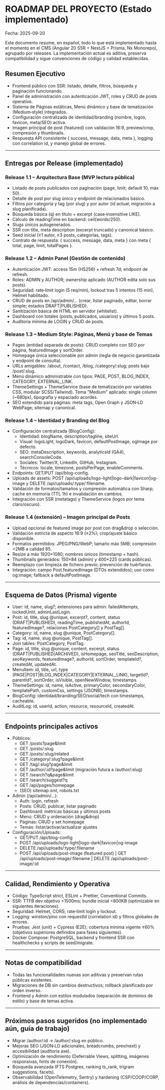 # ROADMAP DEL PROYECTO (Estado implementado)

Fecha: 2025-09-20

Este documento resume, en español, todo lo que está implementado hasta el momento en el CMS (Angular 20 SSR + NestJS + Prisma, Nx Monorepo), agrupado por releases. La implementación actual es aditiva, preserva compatibilidad y sigue convenciones de código y calidad establecidas.

## Resumen Ejecutivo
- Frontend público con SSR: listado, detalle, filtros, búsqueda y paginación funcionando.
- Panel de administración con autenticación JWT, roles y CRUD de posts operativo.
- Sistema de Páginas estáticas, Menú dinámico y base de tematización (Medium‑style) integrados.
- Configuración centralizada de identidad/branding (nombre, logos, favicon, meta/SEO) activa.
- Imagen principal de post (featured) con validación 16:9, preview/crop, compresión y thumbnails.
- Respuesta API consistente { success, message, data, meta }, logging con correlation id, y manejo global de errores.

---

## Entregas por Release (implementado)

### Release 1.1 – Arquitectura Base (MVP lectura pública)
- Listado de posts publicados con paginación (page, limit; default 10, máx 50).
- Detalle de post por slug único y endpoint de relacionados básico.
- Filtros por categoría y tag (por slug) y por autor (id actual; migración a slug planificada).
- Búsqueda básica (q) en título + excerpt (case‑insensitive LIKE).
- Cálculo de readingTime en backend: ceil(words/250).
- Slugs únicos autogenerados.
- SSR con title, meta description (excerpt truncado) y canonical básico.
- Seed inicial (≥1 autor, ≥3 posts, categorías, tags).
- Contrato de respuesta: { success, message, data, meta } con meta { total, page, limit, totalPages }.

### Release 1.2 – Admin Panel (Gestión de contenido)
- Autenticación JWT: access 15m (HS256) + refresh 7d; endpoint de refresh.
- Roles: ADMIN y AUTHOR; ownership aplicado (AUTHOR edita solo sus posts).
- Seguridad: rate‑limit login (5 req/min), lockout tras 5 intentos (15 min), Helmet habilitado.
- CRUD de posts en /api/admin/... (crear, listar paginado, editar, borrar simple; estados DRAFT|PUBLISHED).
- Sanitización básica de HTML en servidor (whitelist).
- Dashboard con totales (posts, publicados, usuarios) y últimos 5 posts.
- Auditoría mínima de LOGIN y CRUD de posts.

### Release 1.3 – Medium Style: Páginas, Menú y base de Temas
- Pages (entidad separada de posts): CRUD completo con SEO por página, featuredImage y sortOrder.
- Homepage única seleccionable por admin (regla de negocio garantizada y endpoint de consulta).
- URLs amigables: /about, /contact, /blog, /category/:slug; posts bajo /post/:slug.
- Menú dinámico administrable con tipos: PAGE, POST, BLOG_INDEX, CATEGORY, EXTERNAL_LINK.
- ThemeSettings + ThemeService (base de tematización por variables CSS, modular SCSS/Tailwind). Tema "Medium" aplicado: single column (~680px), tipografía y espaciado acordes.
- SEO extendido para páginas: meta tags, Open Graph y JSON‑LD WebPage; sitemap y canonical.

### Release 1.4 – Identidad y Branding del Blog
- Configuración centralizada (BlogConfig):
  - Identidad: blogName, description/tagline, siteUrl.
  - Visual: logoLight, logoDark, favicon, defaultPostImage, ogImage por defecto.
  - SEO: metaDescription, keywords, analyticsId (GA4), searchConsoleCode.
  - Sociales: Twitter/X, LinkedIn, GitHub, Instagram.
  - Técnicos: locale, timezone, postsPerPage, enableComments.
- Endpoints: GET/PUT /api/blog-config.
- Uploads de assets: POST /api/uploads/logo-light|logo-dark|favicon|og-image y DELETE /api/uploads/:type/:filename.
- Validación de formatos/tamaños y compresión automática con Sharp; cache en memoria (TTL 1h) e invalidación en cambios.
- Integración con SSR (metatags) y ThemeService (logos por tema claro/oscuro).

### Release 1.4 (extensión) – Imagen principal de Posts
- Upload opcional de featured image por post con drag&drop o selección.
- Validación estricta de aspecto 16:9 (±2%); crop/ajuste básico disponible.
- Formatos permitidos: JPEG/PNG/WebP; tamaño máx 5MB; compresión >2MB a calidad 85.
- Resize a máx 1920×1080; nombres únicos (timestamp + hash).
- Thumbnails generados: 150×84 (admin) y 400×225 (cards públicas).
- Reemplazo con limpieza de fichero previo; prevención de huérfanos.
- Integración: campo Post.featuredImage (DTOs extendidos); uso como og:image; fallback a defaultPostImage.

---

## Esquema de Datos (Prisma) vigente
- User: id, name, slug?; extensiones para admin: failedAttempts, lockedUntil, adminLastLogin.
- Post: id, title, slug @unique, excerpt?, content, status (DRAFT|PUBLISHED), readingTime, publishedAt, authorId, featuredImage?, relaciones PostCategory[] y PostTag[].
- Category: id, name, slug @unique, PostCategory[].
- Tag: id, name, slug @unique, PostTag[].
- Join tables: PostCategory, PostTag.
- Page: id, title, slug @unique, content, excerpt, status (DRAFT|PUBLISHED|ARCHIVED), isHomepage, seoTitle, seoDescription, seoKeywords, featuredImage?, authorId, sortOrder, templateId?, createdAt, updatedAt.
- MenuItem: id, title, url, type (PAGE|POST|BLOG_INDEX|CATEGORY|EXTERNAL_LINK), targetId?, parentId?, sortOrder, isVisible, openNewWindow, timestamps.
- ThemeSettings: id, name, isActive, primaryColor, secondaryColor, templatePath, customCss, settings (JSONB), timestamps.
- BlogConfig: identidad/branding/SEO/social/tech con timestamps, cacheable.
- AuditLog: id, userId, action, resource, resourceId, createdAt.

---

## Endpoints principales activos
- Públicos:
  - GET /posts?page&limit
  - GET /posts/:slug
  - GET /posts/:slug/related
  - GET /category/:slug?page&limit
  - GET /tag/:slug?page&limit
  - GET /author/:id?page&limit (migración futura a /author/:slug)
  - GET /search?q&page&limit
  - GET /search/suggest?q
  - GET /api/pages/homepage
  - (SEO) sitemap.xml, robots.txt
- Admin (/api/admin/...):
  - Auth: login, refresh
  - Posts: CRUD, publicar, listar paginado
  - Dashboard: métricas básicas y últimos posts
  - Menú: CRUD y ordenación (drag&drop)
  - Páginas: CRUD y set homepage
  - Temas: listar/activar/actualizar ajustes
- Configuración/Uploads:
  - GET/PUT /api/blog-config
  - POST /api/uploads/logo-light|logo-dark|favicon|og-image
  - DELETE /api/uploads/:type/:filename
  - POST /api/uploads/post-image (featured post) | GET /api/uploads/post-image/:filename | DELETE /api/uploads/post-image/:id

---

## Calidad, Rendimiento y Operativa
- Código: TypeScript strict, ESLint + Prettier, Conventional Commits.
- SSR: TTFB dev objetivo <1500ms; bundle inicial <800KB (optimizable en siguientes iteraciones).
- Seguridad: Helmet, CORS; rate‑limit login y lockout.
- Logging: winston/pino con requestId (correlation id) y filtros globales de errores.
- Pruebas: Jest (unit) + Cypress (E2E); cobertura mínima vigente ≥60% (objetivos superiores definidos para fases siguientes).
- Docker Compose: PostgreSQL, backend y frontend SSR con healthchecks y scripts de seed/migrate.

---

## Notas de compatibilidad
- Todas las funcionalidades nuevas son aditivas y preservan rutas públicas existentes.
- Migraciones de DB sin cambios destructivos; rollback planificado por orden inverso.
- Frontend y Admin con estilos modulados (separación de dominios de estilo) y base de temas activa.

---

## Próximos pasos sugeridos (no implementado aún, guía de trabajo)
- Migrar /author/:id → /author/:slug en público.
- Mejoras SEO (JSON‑LD adicionales, breadcrumbs, prev/next) y accesibilidad (auditoría axe).
- Optimización de rendimiento (Deferrable Views, splitting, imágenes responsivas, hints de conexión).
- Búsqueda avanzada (FTS Postgres, ranking ts_rank, trigram suggestions, facets).
- Observabilidad (OpenTelemetry, Sentry) y hardening (CSP/COOP/CORP, análisis de dependencias/containers).
